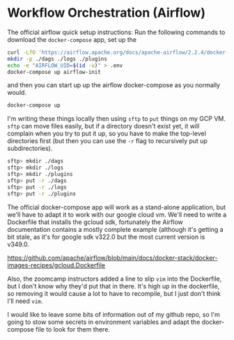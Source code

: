 # Workflow Orchestration (Airflow)

The official airflow quick setup instructions: Run the following commands to download the `docker-compose` app, set up the 


```bash
curl -LfO 'https://airflow.apache.org/docs/apache-airflow/2.2.4/docker-compose.yaml'
mkdir -p ./dags ./logs ./plugins
echo -e "AIRFLOW_UID=$(id -u)" > .env
docker-compose up airflow-init
```

and then you can start up up the airflow docker-compose as you normally would.

```bash
docker-compose up
``` 

I'm writing these things locally then using `sftp` to `put` things on my GCP VM. `sftp` can move files easily, but if a directory doesn't exist yet, it will complain when you try to put it up, so you have to make the top-level directories first (but then you can use the `-r` flag to recursively put up subdirectories). 


```bash
sftp> mkdir ./dags
sftp> mkdir ./logs
sftp> mkdir ./plugins
sftp> put -r ./dags
sftp> put -r ./logs
sftp> put -r ./plugins
```

The official docker-compose app will work as a stand-alone application, but we'll have to adapt it to work with our google cloud vm. We'll need to write a Dockerfile that installs the gcloud sdk, fortunately the Airflow documentation contains a mostly complete example (although it's getting a bit stale, as it's for google sdk v322.0 but the most current version is v349.0.

https://github.com/apache/airflow/blob/main/docs/docker-stack/docker-images-recipes/gcloud.Dockerfile

Also, the zoomcamp instructors added a line to slip `vim` into the Dockerfile, but I don't know why they'd put that in there. It's high up in the dockerfile, so removing it would cause a lot to have to recompile, but I just don't think I'll need `vim`. 

I would like to leave some bits of information out of my github repo, so I'm going to stow some secrets in environment variables and adapt the docker-compose file to look for them there.

